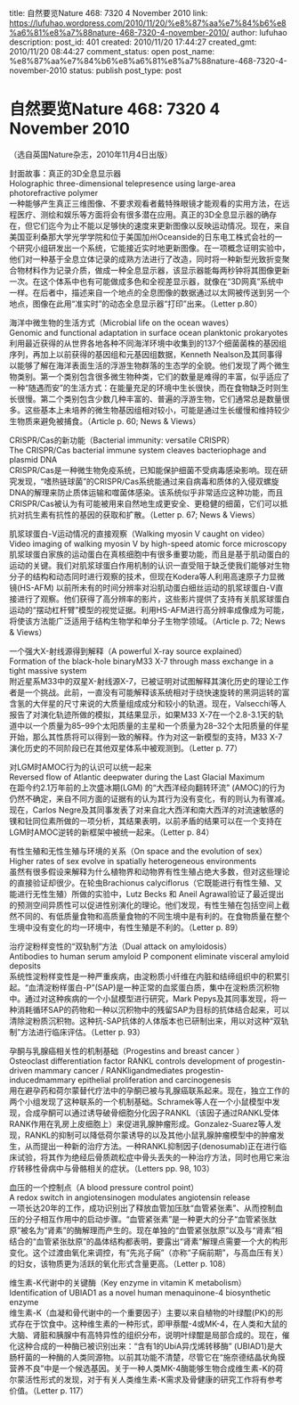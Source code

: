 title: 自然要览Nature 468: 7320 4 November 2010
link: https://lufuhao.wordpress.com/2010/11/20/%e8%87%aa%e7%84%b6%e8%a6%81%e8%a7%88nature-468-7320-4-november-2010/
author: lufuhao
description: 
post_id: 401
created: 2010/11/20 17:44:27
created_gmt: 2010/11/20 08:44:27
comment_status: open
post_name: %e8%87%aa%e7%84%b6%e8%a6%81%e8%a7%88nature-468-7320-4-november-2010
status: publish
post_type: post

# 自然要览Nature 468: 7320 4 November 2010

（选自英国Nature杂志，2010年11月4日出版）

  
封面故事：真正的3D全息显示器  
Holographic three-dimensional telepresence using large-area photorefractive polymer  
一种能够产生真正三维图像、不要求观看者戴特殊眼镜才能观看的实用方法，在远程医疗、测绘和娱乐等方面将会有很多潜在应用。真正的3D全息显示器的确存在，但它们迄今为止不能以足够快的速度来更新图像以反映运动情况。现在，来自美国亚利桑那大学光学学院和位于美国加州Oceanside的日东电工株式会社的一个研究小组研发出一个系统，它能接近实时地更新图像。在一项概念证明实验中，他们对一种基于全息立体记录的成熟方法进行了改造，同时将一种新型光致折变聚合物材料作为记录介质，做成一种全息显示器，该显示器能每两秒钟将其图像更新一次。在这个体系中也有可能做成多色和全视差显示器，就像在“3D网真”系统中一样。在后者中，描述来自一个地点的全息图像的数据通过以太网被传送到另一个地点，图像在此用“准实时”的动态全息显示器“打印”出来。（Letter p.80）

海洋中微生物的生活方式（Microbial life on the ocean waves）  
Genomic and functional adaptation in surface ocean planktonic prokaryotes  
利用最近获得的从世界各地各种不同海洋环境中收集到的137个细菌菌株的基因组序列，再加上以前获得的基因组和元基因组数据，Kenneth Nealson及其同事得以能够了解在海洋表面生活的浮游生物群落的生态学的全貌。他们发现了两个微生物类别。第一个类别包含很多微生物种类，它们的数量是难得的丰富，似乎适应了一种“随遇而安”的生活方式：在能量充足的环境中生长很快，而在食物缺乏时则生长很慢。第二个类别包含少数几种丰富的、普遍的浮游生物，它们通常总是数量很多。这些基本上未培养的微生物基因组相对较小，可能是通过生长缓慢和维持较少生物质来避免被捕食。（Article p. 60; News & Views）

CRISPR/Cas的新功能（Bacterial immunity: versatile CRISPR）  
The CRISPR/Cas bacterial immune system cleaves bacteriophage and plasmid DNA  
CRISPR/Cas是一种微生物免疫系统，已知能保护细菌不受病毒感染影响。现在研究发现，“嗜热链球菌”的CRISPR/Cas系统能通过来自病毒和质体的入侵双螺旋DNA的解理来防止质体运输和噬菌体感染。该系统似乎非常适应这种功能，而且CRISPR/Cas被认为有可能被用来自然地生成更安全、更稳健的细菌，它们可以抵抗对抗生素有抗性的基因的获取和扩散。（Letter p. 67; News & Views）

肌浆球蛋白-V运动情况的直接观察（Walking myosin V caught on video）  
Video imaging of walking myosin V by high-speed atomic force microscopy  
肌浆球蛋白家族的运动蛋白在真核细胞中有很多重要功能，而且是基于肌动蛋白的运动的关键。我们对肌浆球蛋白作用机制的认识一直受阻于缺乏使我们能够对生物分子的结构和动态同时进行观察的技术，但现在Kodera等人利用高速原子力显微镜(HS-AFM) 以前所未有的时间分辨率对沿肌动蛋白细丝运动的肌浆球蛋白-V直接进行了观察。他们获得了高分辨率的影片，这些影片提供了支持有关肌浆球蛋白运动的“摆动杠杆臂”模型的视觉证据。利用HS-AFM进行高分辨率成像成为可能，将使该方法能广泛适用于结构生物学和单分子生物学领域。（Article p. 72; News & Views）

一个强大X-射线源得到解释（A powerful X-ray source explained）  
Formation of the black-hole binaryM33 X-7 through mass exchange in a tight massive system  
附近星系M33中的双星X-射线源X-7，已被证明对试图解释其演化历史的理论工作者是一个挑战。此前，一直没有可能解释该系统相对于绕快速旋转的黑洞运转的富含氢的大伴星的尺寸来说的大质量组成成分和较小的轨道。现在，Valsecchi等人报告了对演化轨迹所做的模拟，其结果显示，如果M33 X-7在一个2.8-3.1天的轨道中以一个质量为85–99个太阳质量的主星和一个质量为28–32个太阳质量的伴星开始，那么其性质将可以得到一致的解释。作为对这一新模型的支持，M33 X-7演化历史的不同阶段已在其他双星体系中被观测到。（Letter p. 77）

对LGM时AMOC行为的认识可以统一起来  
Reversed flow of Atlantic deepwater during the Last Glacial Maximum  
在距今约2.1万年前的上次盛冰期(LGM) 的“大西洋经向翻转环流” (AMOC)的行为仍然不确定，来自不同方面的证据有的认为其行为没有变化，有的则认为有骤减。现在，Carlos Negre及其同事发表了对来自北大西洋和南大西洋的对流速敏感的镤和钍同位素所做的一项分析，其结果表明，以前矛盾的结果可以在一个支持在LGM时AMOC逆转的新框架中被统一起来。（Letter p. 84）

有性生殖和无性生殖与环境的关系（On space and the evolution of sex）  
Higher rates of sex evolve in spatially heterogeneous environments  
虽然有很多假设来解释为什么植物界和动物界有性生殖占绝大多数，但对这些理论的直接验证却很少。在轮虫Brachionus calyciflorus（它既能进行有性生殖、又能进行无性生殖）所做的实验中，Lutz Becks 和 Aneil Agrawal验证了最近提出的预测空间异质性可以促进性别演化的理论。他们发现，有性生殖在包括空间上截然不同的、有低质量食物和高质量食物的不同生境中是有利的。在食物质量在整个生境中没有变化的均一环境中，有性生殖是不利的。（Letter p. 89）

治疗淀粉样变性的“双轨制”方法（Dual attack on amyloidosis）  
Antibodies to human serum amyloid P component eliminate visceral amyloid deposits  
系统性淀粉样变性是一种严重疾病，由淀粉质小纤维在内脏和结缔组织中的积累引起。“血清淀粉样蛋白-P”(SAP)是一种正常的血浆蛋白质，集中在淀粉质沉积物中。通过对这种疾病的一个小鼠模型进行研究，Mark Pepys及其同事发现，将一种消耗循环SAP的药物和一种以沉积物中的残留SAP为目标的抗体结合起来，可以清除淀粉质沉积物。这种抗-SAP抗体的人体版本也已研制出来，用以对这种“双轨制”方法进行临床评估。（Letter p. 93）

孕酮与乳腺癌相关性的机制基础（Progestins and breast cancer ）  
Osteoclast differentiation factor RANKL controls development of progestin-driven mammary cancer / RANKligandmediates progestin-inducedmammary epithelial proliferation and carcinogenesis  
用在避孕药和荷尔蒙替代疗法中的孕酮已被与乳腺癌联系起来。现在，独立工作的两个小组发现了这种联系的一个机制基础。Schramek等人在一个小鼠模型中发现，合成孕酮可以通过诱导破骨细胞分化因子RANKL（该因子通过RANKL受体RANK作用在乳房上皮细胞上）来促进乳腺肿瘤形成。Gonzalez-Suarez等人发现，RANKL的抑制可以降低荷尔蒙诱导的以及其他小鼠乳腺肿瘤模型中的肿瘤发生，从而提出一种新的治疗方法。一种RANKL抑制因子(denosumab)正在进行临床试验，将其作为绝经后骨质疏松症中骨头丢失的一种治疗方法，同时也用它来治疗转移性骨病中与骨骼相关的症状。（Letters pp. 98, 103）

血压的一个控制点（A blood pressure control point）  
A redox switch in angiotensinogen modulates angiotensin release  
一项长达20年的工作，成功识别出了释放血管加压肽“血管紧张素”、从而控制血压的分子相互作用中的启动步骤。“血管紧张素”是一种更大的分子“血管紧张肽原”被名为“肾素”的酶解理而产生的。现在单独的“血管紧张肽原”以及与“肾素”相结合的“血管紧张肽原”的晶体结构都表明，要露出“肾素”解理点需要一个大的构形变化。这个过渡由氧化来调控，有“先兆子痫”（亦称“子痫前期”，与高血压有关）的妇女，该物质更为活跃的氧化形式含量更高。（Letter p. 108）

维生素-K代谢中的关键酶（Key enzyme in vitamin K metabolism）  
Identification of UBIAD1 as a novel human menaquinone-4 biosynthetic enzyme  
维生素-K（血凝和骨代谢中的一个重要因子）主要以来自植物的叶绿醌(PK)的形式存在于饮食中。这种维生素的一种形式，即甲萘醌-4或MK-4，在人类和大鼠的大脑、肾脏和胰腺中有高特异性的组织分布，说明叶绿醌是局部合成的。现在，催化这种合成的一种酶已被识别出来：“含有1的UbiA异戊烯转移酶” (UBIAD1)是大肠杆菌的一种酶的人类同源物。以前其功能不清楚，尽管它在“施奈德结晶状角膜营养不良”中是一个候选基因。关于一种人类MK-4酶能够生物合成维生素-K的荷尔蒙活性形式的发现，对于有关人类维生素-K需求及骨健康的研究工作将有参考价值。（Letter p. 117）